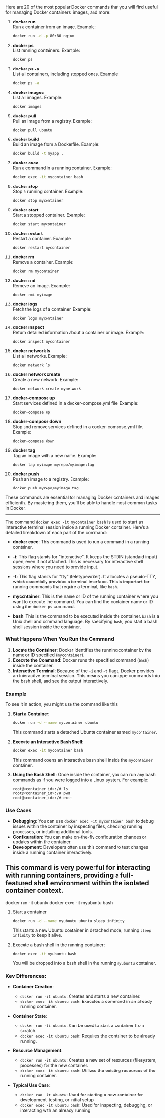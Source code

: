 Here are 20 of the most popular Docker commands that you will find useful for managing Docker containers, images, and more:

1. **docker run**  
   Run a container from an image. Example:
   ```sh
   docker run -d -p 80:80 nginx
   ```

2. **docker ps**  
   List running containers. Example:
   ```sh
   docker ps
   ```

3. **docker ps -a**  
   List all containers, including stopped ones. Example:
   ```sh
   docker ps -a
   ```

4. **docker images**  
   List all images. Example:
   ```sh
   docker images
   ```

5. **docker pull**  
   Pull an image from a registry. Example:
   ```sh
   docker pull ubuntu
   ```

6. **docker build**  
   Build an image from a Dockerfile. Example:
   ```sh
   docker build -t myapp .
   ```

7. **docker exec**  
   Run a command in a running container. Example:
   ```sh
   docker exec -it mycontainer bash
   ```

8. **docker stop**  
   Stop a running container. Example:
   ```sh
   docker stop mycontainer
   ```

9. **docker start**  
   Start a stopped container. Example:
   ```sh
   docker start mycontainer
   ```

10. **docker restart**  
    Restart a container. Example:
    ```sh
    docker restart mycontainer
    ```

11. **docker rm**  
    Remove a container. Example:
    ```sh
    docker rm mycontainer
    ```

12. **docker rmi**  
    Remove an image. Example:
    ```sh
    docker rmi myimage
    ```

13. **docker logs**  
    Fetch the logs of a container. Example:
    ```sh
    docker logs mycontainer
    ```

14. **docker inspect**  
    Return detailed information about a container or image. Example:
    ```sh
    docker inspect mycontainer
    ```

15. **docker network ls**  
    List all networks. Example:
    ```sh
    docker network ls
    ```

16. **docker network create**  
    Create a new network. Example:
    ```sh
    docker network create mynetwork
    ```

17. **docker-compose up**  
    Start services defined in a docker-compose.yml file. Example:
    ```sh
    docker-compose up
    ```

18. **docker-compose down**  
    Stop and remove services defined in a docker-compose.yml file. Example:
    ```sh
    docker-compose down
    ```

19. **docker tag**  
    Tag an image with a new name. Example:
    ```sh
    docker tag myimage myrepo/myimage:tag
    ```

20. **docker push**  
    Push an image to a registry. Example:
    ```sh
    docker push myrepo/myimage:tag
    ```

These commands are essential for managing Docker containers and images efficiently. By mastering them, you'll be able to handle most common tasks in Docker.

--------------------------------------

The command `docker exec -it mycontainer bash` is used to start an interactive terminal session inside a running Docker container. Here’s a detailed breakdown of each part of the command:

- **docker exec**: This command is used to run a command in a running container.

- **-i**: This flag stands for "interactive". It keeps the STDIN (standard input) open, even if not attached. This is necessary for interactive shell sessions where you need to provide input.

- **-t**: This flag stands for "tty" (teletypewriter). It allocates a pseudo-TTY, which essentially provides a terminal interface. This is important for running commands that require a terminal, like `bash`.

- **mycontainer**: This is the name or ID of the running container where you want to execute the command. You can find the container name or ID using the `docker ps` command.

- **bash**: This is the command to be executed inside the container. `bash` is a Unix shell and command language. By specifying `bash`, you start a bash shell session inside the container.

### What Happens When You Run the Command

1. **Locate the Container**: Docker identifies the running container by the name or ID specified (`mycontainer`).
2. **Execute the Command**: Docker runs the specified command (`bash`) inside the container.
3. **Interactive Terminal**: Because of the `-i` and `-t` flags, Docker provides an interactive terminal session. This means you can type commands into the bash shell, and see the output interactively.

### Example

To see it in action, you might use the command like this:

1. **Start a Container**:
   ```sh
   docker run -d --name mycontainer ubuntu
   ```

   This command starts a detached Ubuntu container named `mycontainer`.

2. **Execute an Interactive Bash Shell**:
   ```sh
   docker exec -it mycontainer bash
   ```

   This command opens an interactive bash shell inside the `mycontainer` container.

3. **Using the Bash Shell**:
   Once inside the container, you can run any bash commands as if you were logged into a Linux system. For example:
   ```sh
   root@<container_id>:/# ls
   root@<container_id>:/# pwd
   root@<container_id>:/# exit
   ```

### Use Cases

- **Debugging**: You can use `docker exec -it mycontainer bash` to debug issues within the container by inspecting files, checking running processes, or installing additional tools.
- **Configuration**: You can make on-the-fly configuration changes or updates within the container.
- **Development**: Developers often use this command to test changes inside a running container interactively.

This command is very powerful for interacting with running containers, providing a full-featured shell environment within the isolated container context.
-------------------------------------
docker run -it ubuntu
docker exec -it myubuntu bash
1. Start a container:
   ```sh
   docker run -d --name myubuntu ubuntu sleep infinity
   ```
   This starts a new Ubuntu container in detached mode, running `sleep infinity` to keep it alive.

2. Execute a bash shell in the running container:
   ```sh
   docker exec -it myubuntu bash
   ```
   You will be dropped into a bash shell in the running `myubuntu` container.

### Key Differences:

- **Container Creation**:
  - `docker run -it ubuntu`: Creates and starts a new container.
  - `docker exec -it ubuntu bash`: Executes a command in an already running container.

- **Container State**:
  - `docker run -it ubuntu`: Can be used to start a container from scratch.
  - `docker exec -it ubuntu bash`: Requires the container to be already running.

- **Resource Management**:
  - `docker run -it ubuntu`: Creates a new set of resources (filesystem, processes) for the new container.
  - `docker exec -it ubuntu bash`: Utilizes the existing resources of the running container.

- **Typical Use Case**:
  - `docker run -it ubuntu`: Used for starting a new container for development, testing, or initial setup.
  - `docker exec -it ubuntu bash`: Used for inspecting, debugging, or interacting with an already running 